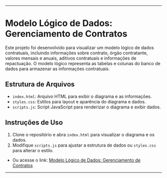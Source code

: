 
---

# Modelo Lógico de Dados: Gerenciamento de Contratos

Este projeto foi desenvolvido para visualizar um modelo lógico de dados contratuais, incluindo informações sobre contrato, órgão contratante, valores mensais e anuais, aditivos contratuais e informações de repactuação. O modelo lógico representa as tabelas e colunas do banco de dados para armazenar as informações contratuais.

## Estrutura de Arquivos

- `index.html`: Arquivo HTML para exibir o diagrama e as informações.
- `styles.css`: Estilos para layout e aparência do diagrama e dados.
- `scripts.js`: Script JavaScript para renderizar o diagrama e exibir dados.

## Instruções de Uso

1. Clone o repositório e abra `index.html` para visualizar o diagrama e os dados.
2. Modifique `scripts.js` para ajustar a estrutura de dados ou `styles.css` para alterar o estilo.

- Ou acesse o link: [Modelo Lógico de Dados: Gerenciamento de Contratos](https://victorlcastro-dsa.github.io/modelo_logico_contratos/)

---
